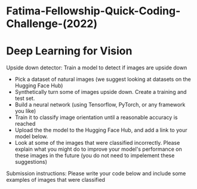 # Fatima-Fellowship-Quick-Coding-Challenge-(2022)


# Deep Learning for Vision

Upside down detector: Train a model to detect if images are upside down

 * Pick a dataset of natural images (we suggest looking at datasets on the Hugging Face Hub)
 * Synthetically turn some of images upside down. Create a training and test set.
 * Build a neural network (using Tensorflow, PyTorch, or any framework you like)
 * Train it to classify image orientation until a reasonable accuracy is reached
 * Upload the the model to the Hugging Face Hub, and add a link to your model below.
 * Look at some of the images that were classified incorrectly. Please explain what you might do to improve your model's performance on these images in the future (you   do not need to impelement these suggestions)


Submission instructions: Please write your code below and include some examples of images that were classified
